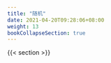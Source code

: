 ```yaml
---
title: "随机"
date: 2021-04-20T09:28:06+08:00
weight: 13
bookCollapseSection: true
---
```


{{< section >}}
